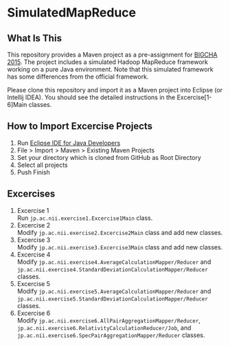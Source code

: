 # SimulatedMapReduce

## What Is This

This repository provides a Maven project as a pre-assignment for [BIGCHA 2015](http://bigcha.net/).
The project includes a simulated Hadoop MapReduce framework working on a pure Java environment.
Note that this simulated framework has some differences from the official framework.

Please clone this repository and import it as a Maven project into Eclipse (or Intellij IDEA).
You should see the detailed instructions in the Excercise[1-6]Main classes.

## How to Import Excercise Projects

1. Run [Eclipse IDE for Java Developers](http://www.eclipse.org/downloads/packages/eclipse-ide-java-developers/marsr)
2. File > Import > Maven > Existing Maven Projects
3. Set your directory which is cloned from GitHub as Root Directory
4. Select all projects
5. Push Finish

## Excercises

1. Excercise 1  
Run `jp.ac.nii.exercise1.Excercise1Main` class.
2. Excercise 2  
Modify `jp.ac.nii.exercise2.Excercise2Main` class and add new classes.
3. Excercise 3  
Modify `jp.ac.nii.exercise3.Excercise3Main` class and add new classes.
4. Excercise 4  
Modify `jp.ac.nii.exercise4.AverageCalculationMapper/Reducer` and `jp.ac.nii.exercise4.StandardDeviationCalculationMapper/Reducer` classes.
5. Excercise 5  
Modify `jp.ac.nii.exercise5.AverageCalculationMapper/Reducer` and `jp.ac.nii.exercise5.StandardDeviationCalculationMapper/Reducer` classes.
6. Excercise 6  
Modify `jp.ac.nii.exercise6.AllPairAggregationMapper/Reducer`, `jp.ac.nii.exercise6.RelativityCalculationReducer/Job`, and `jp.ac.nii.exercise6.SpecPairAggregationMapper/Reducer` classes.
